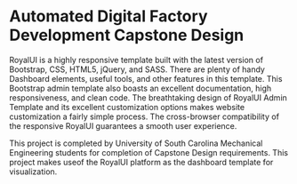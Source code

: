 

# Automated Digital Factory Development Capstone Design

RoyalUI is a highly responsive template built with the latest version of Bootstrap, CSS, HTML5, jQuery, and SASS. There are plenty of handy Dashboard elements, useful tools, and other features in this template. This Bootstrap admin template also boasts an excellent documentation, high responsiveness, and clean code. The breathtaking design of RoyalUI Admin Template and its excellent customization options makes website customization a fairly simple process. The cross-browser compatibility of the responsive RoyalUI guarantees a smooth user experience.

This project is completed by University of South Carolina Mechanical Engineering students for completion of Capstone Design requirements. This project makes useof the RoyalUI platform as the dashboard template for visualization.




















